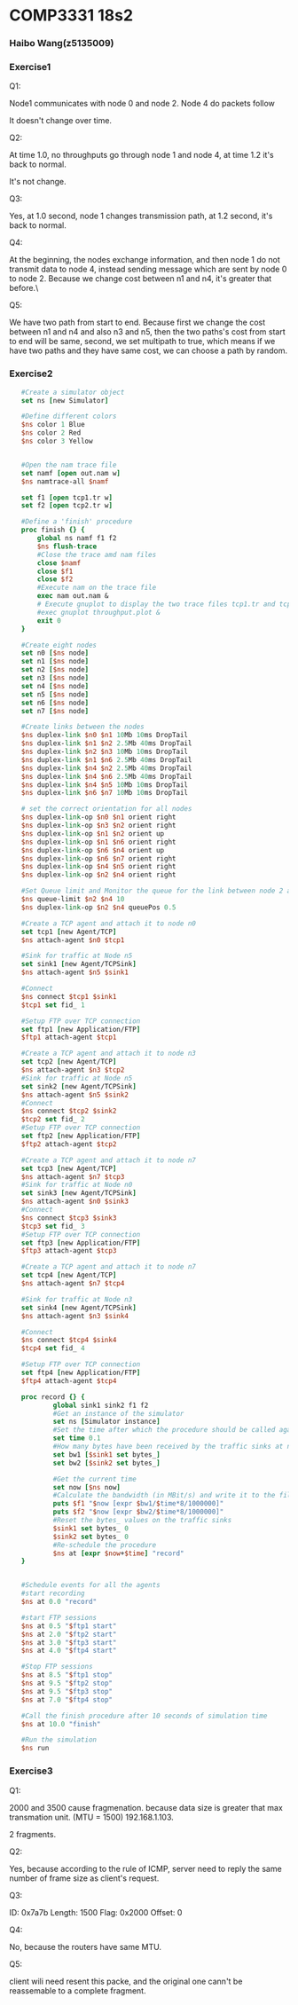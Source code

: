 # COMP3331 18s2
### Haibo Wang(z5135009)

### Exercise1

Q1:

Node1 communicates with node 0 and node 2.
Node 4 do packets follow

It doesn't change over time.

Q2:

At time 1.0, no throughputs go through node 1 and node 4, at time 1.2 it's back to normal.

It's not change.

Q3:

Yes, at 1.0 second, node 1 changes transmission path, at 1.2 second, it's back to normal.

Q4:

At the beginning, the nodes exchange information, and then node 1 do not transmit data to node 4, instead sending message which are sent by node 0 to node 2.
Because we change cost between n1 and n4, it's greater that before.\

Q5:

We have two path from start to end. Because first we change the cost between n1 and n4 and also n3 and n5, then the two paths's cost from start to end will be same, second, we set multipath to true, which means if we have two paths and they have same cost, we can choose a path by random.

### Exercise2

 ```tcl
    #Create a simulator object
    set ns [new Simulator]

    #Define different colors
    $ns color 1 Blue
    $ns color 2 Red
    $ns color 3 Yellow


    #Open the nam trace file
    set namf [open out.nam w]
    $ns namtrace-all $namf

    set f1 [open tcp1.tr w]
    set f2 [open tcp2.tr w]

    #Define a 'finish' procedure
    proc finish {} {
        global ns namf f1 f2
        $ns flush-trace
        #Close the trace amd nam files
        close $namf
        close $f1
        close $f2
        #Execute nam on the trace file
        exec nam out.nam &
        # Execute gnuplot to display the two trace files tcp1.tr and tcp2.tr
        #exec gnuplot throughput.plot &
        exit 0
    }

    #Create eight nodes
    set n0 [$ns node]
    set n1 [$ns node]
    set n2 [$ns node]
    set n3 [$ns node]
    set n4 [$ns node]
    set n5 [$ns node]
    set n6 [$ns node]
    set n7 [$ns node]

    #Create links between the nodes
    $ns duplex-link $n0 $n1 10Mb 10ms DropTail
    $ns duplex-link $n1 $n2 2.5Mb 40ms DropTail
    $ns duplex-link $n2 $n3 10Mb 10ms DropTail
    $ns duplex-link $n1 $n6 2.5Mb 40ms DropTail
    $ns duplex-link $n4 $n2 2.5Mb 40ms DropTail
    $ns duplex-link $n4 $n6 2.5Mb 40ms DropTail
    $ns duplex-link $n4 $n5 10Mb 10ms DropTail
    $ns duplex-link $n6 $n7 10Mb 10ms DropTail

    # set the correct orientation for all nodes
    $ns duplex-link-op $n0 $n1 orient right
    $ns duplex-link-op $n3 $n2 orient right
    $ns duplex-link-op $n1 $n2 orient up
    $ns duplex-link-op $n1 $n6 orient right
    $ns duplex-link-op $n6 $n4 orient up
    $ns duplex-link-op $n6 $n7 orient right
    $ns duplex-link-op $n4 $n5 orient right
    $ns duplex-link-op $n2 $n4 orient right

    #Set Queue limit and Monitor the queue for the link between node 2 and node 4
    $ns queue-limit $n2 $n4 10
    $ns duplex-link-op $n2 $n4 queuePos 0.5

    #Create a TCP agent and attach it to node n0
    set tcp1 [new Agent/TCP]
    $ns attach-agent $n0 $tcp1

    #Sink for traffic at Node n5
    set sink1 [new Agent/TCPSink]
    $ns attach-agent $n5 $sink1

    #Connect
    $ns connect $tcp1 $sink1
    $tcp1 set fid_ 1

    #Setup FTP over TCP connection
    set ftp1 [new Application/FTP]
    $ftp1 attach-agent $tcp1

    #Create a TCP agent and attach it to node n3
    set tcp2 [new Agent/TCP]
    $ns attach-agent $n3 $tcp2
    #Sink for traffic at Node n5
    set sink2 [new Agent/TCPSink]
    $ns attach-agent $n5 $sink2
    #Connect
    $ns connect $tcp2 $sink2
    $tcp2 set fid_ 2
    #Setup FTP over TCP connection
    set ftp2 [new Application/FTP]
    $ftp2 attach-agent $tcp2

    #Create a TCP agent and attach it to node n7
    set tcp3 [new Agent/TCP]
    $ns attach-agent $n7 $tcp3
    #Sink for traffic at Node n0
    set sink3 [new Agent/TCPSink]
    $ns attach-agent $n0 $sink3
    #Connect
    $ns connect $tcp3 $sink3
    $tcp3 set fid_ 3
    #Setup FTP over TCP connection
    set ftp3 [new Application/FTP]
    $ftp3 attach-agent $tcp3

    #Create a TCP agent and attach it to node n7
    set tcp4 [new Agent/TCP]
    $ns attach-agent $n7 $tcp4

    #Sink for traffic at Node n3
    set sink4 [new Agent/TCPSink]
    $ns attach-agent $n3 $sink4

    #Connect
    $ns connect $tcp4 $sink4
    $tcp4 set fid_ 4

    #Setup FTP over TCP connection
    set ftp4 [new Application/FTP]
    $ftp4 attach-agent $tcp4

    proc record {} {
            global sink1 sink2 f1 f2
            #Get an instance of the simulator
            set ns [Simulator instance]
            #Set the time after which the procedure should be called again
            set time 0.1
            #How many bytes have been received by the traffic sinks at n5?
            set bw1 [$sink1 set bytes_]
            set bw2 [$sink2 set bytes_]

            #Get the current time
            set now [$ns now]
            #Calculate the bandwidth (in MBit/s) and write it to the files
            puts $f1 "$now [expr $bw1/$time*8/1000000]"
            puts $f2 "$now [expr $bw2/$time*8/1000000]"
            #Reset the bytes_ values on the traffic sinks
            $sink1 set bytes_ 0
            $sink2 set bytes_ 0 
            #Re-schedule the procedure
            $ns at [expr $now+$time] "record"
    }


    #Schedule events for all the agents
    #start recording
    $ns at 0.0 "record"

    #start FTP sessions
    $ns at 0.5 "$ftp1 start"
    $ns at 2.0 "$ftp2 start"
    $ns at 3.0 "$ftp3 start"
    $ns at 4.0 "$ftp4 start"

    #Stop FTP sessions
    $ns at 8.5 "$ftp1 stop"
    $ns at 9.5 "$ftp2 stop"
    $ns at 9.5 "$ftp3 stop"
    $ns at 7.0 "$ftp4 stop"

    #Call the finish procedure after 10 seconds of simulation time
    $ns at 10.0 "finish"

    #Run the simulation
    $ns run
```

### Exercise3

Q1:

2000 and 3500 cause fragmenation. because data size is greater that max transmation unit. (MTU = 1500)
192.168.1.103. 

2 fragments.

Q2:

Yes, because according to the rule of ICMP, server need to reply the same number of frame size as client's request.

Q3:

ID: 0x7a7b
Length: 1500
Flag: 0x2000
Offset: 0

Q4:

No, because the routers have same MTU.

Q5:

client wili need resent this packe, and the original one cann't be reassemable to a complete fragment.